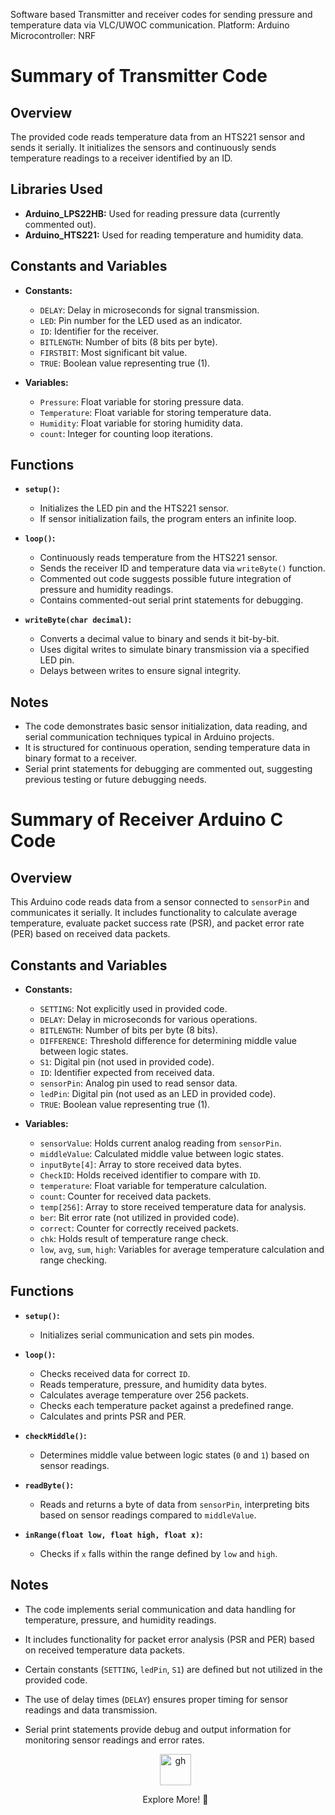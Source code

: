 Software based Transmitter and receiver codes for sending pressure and temperature data via VLC/UWOC communication.
Platform: Arduino
Microcontroller: NRF

# Summary of Transmitter Code

## Overview
The provided code reads temperature data from an HTS221 sensor and sends it serially. It initializes the sensors and continuously sends temperature readings to a receiver identified by an ID. 

## Libraries Used
- **Arduino_LPS22HB:** Used for reading pressure data (currently commented out).
- **Arduino_HTS221:** Used for reading temperature and humidity data.

## Constants and Variables
- **Constants:**
  - `DELAY`: Delay in microseconds for signal transmission.
  - `LED`: Pin number for the LED used as an indicator.
  - `ID`: Identifier for the receiver.
  - `BITLENGTH`: Number of bits (8 bits per byte).
  - `FIRSTBIT`: Most significant bit value.
  - `TRUE`: Boolean value representing true (1).

- **Variables:**
  - `Pressure`: Float variable for storing pressure data.
  - `Temperature`: Float variable for storing temperature data.
  - `Humidity`: Float variable for storing humidity data.
  - `count`: Integer for counting loop iterations.

## Functions
- **`setup()`:**
  - Initializes the LED pin and the HTS221 sensor.
  - If sensor initialization fails, the program enters an infinite loop.

- **`loop()`:**
  - Continuously reads temperature from the HTS221 sensor.
  - Sends the receiver ID and temperature data via `writeByte()` function.
  - Commented out code suggests possible future integration of pressure and humidity readings.
  - Contains commented-out serial print statements for debugging.

- **`writeByte(char decimal)`:**
  - Converts a decimal value to binary and sends it bit-by-bit.
  - Uses digital writes to simulate binary transmission via a specified LED pin.
  - Delays between writes to ensure signal integrity.

## Notes
- The code demonstrates basic sensor initialization, data reading, and serial communication techniques typical in Arduino projects.
- It is structured for continuous operation, sending temperature data in binary format to a receiver.
- Serial print statements for debugging are commented out, suggesting previous testing or future debugging needs.

# Summary of Receiver Arduino C Code

## Overview
This Arduino code reads data from a sensor connected to `sensorPin` and communicates it serially. It includes functionality to calculate average temperature, evaluate packet success rate (PSR), and packet error rate (PER) based on received data packets.

## Constants and Variables
- **Constants:**
  - `SETTING`: Not explicitly used in provided code.
  - `DELAY`: Delay in microseconds for various operations.
  - `BITLENGTH`: Number of bits per byte (8 bits).
  - `DIFFERENCE`: Threshold difference for determining middle value between logic states.
  - `S1`: Digital pin (not used in provided code).
  - `ID`: Identifier expected from received data.
  - `sensorPin`: Analog pin used to read sensor data.
  - `ledPin`: Digital pin (not used as an LED in provided code).
  - `TRUE`: Boolean value representing true (1).

- **Variables:**
  - `sensorValue`: Holds current analog reading from `sensorPin`.
  - `middleValue`: Calculated middle value between logic states.
  - `inputByte[4]`: Array to store received data bytes.
  - `CheckID`: Holds received identifier to compare with `ID`.
  - `temperature`: Float variable for temperature calculation.
  - `count`: Counter for received data packets.
  - `temp[256]`: Array to store received temperature data for analysis.
  - `ber`: Bit error rate (not utilized in provided code).
  - `correct`: Counter for correctly received packets.
  - `chk`: Holds result of temperature range check.
  - `low`, `avg`, `sum`, `high`: Variables for average temperature calculation and range checking.

## Functions
- **`setup()`:**
  - Initializes serial communication and sets pin modes.

- **`loop()`:**
  - Checks received data for correct `ID`.
  - Reads temperature, pressure, and humidity data bytes.
  - Calculates average temperature over 256 packets.
  - Checks each temperature packet against a predefined range.
  - Calculates and prints PSR and PER.

- **`checkMiddle()`:**
  - Determines middle value between logic states (`0` and `1`) based on sensor readings.

- **`readByte()`:**
  - Reads and returns a byte of data from `sensorPin`, interpreting bits based on sensor readings compared to `middleValue`.

- **`inRange(float low, float high, float x)`:**
  - Checks if `x` falls within the range defined by `low` and `high`.

## Notes
- The code implements serial communication and data handling for temperature, pressure, and humidity readings.
- It includes functionality for packet error analysis (PSR and PER) based on received temperature data packets.
- Certain constants (`SETTING`, `ledPin`, `S1`) are defined but not utilized in the provided code.
- The use of delay times (`DELAY`) ensures proper timing for sensor readings and data transmission.
- Serial print statements provide debug and output information for monitoring sensor readings and error rates.

  <div align="center">
  <a href="https://maazsalman.org/">
    <img width="50" src="https://cdn.jsdelivr.net/gh/devicons/devicon@latest/icons/github/github-original.svg" alt="gh" />
  </a>
  <p> Explore More! 🚀</p>
</div>
